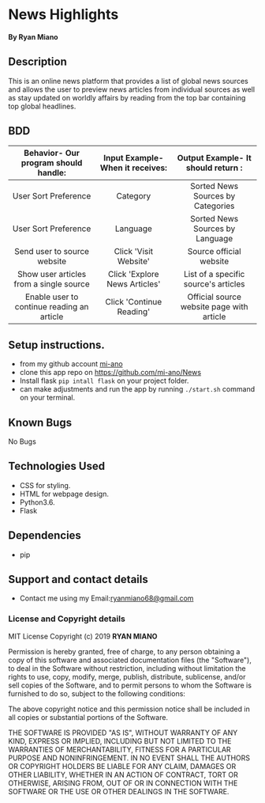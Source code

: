 # News Highlights

#### By **Ryan Miano**


## Description
This is an online news platform that provides a list of global news sources and allows the user to preview news articles from individual sources as well as stay updated on worldly affairs by reading from the top bar containing top global headlines.


## BDD
| Behavior- Our program should handle:       | Input Example- When it receives: | Output Example- It should return        :|
| :----------------------------------------: | :------------------------------: | :----------------------------------------:|
| User Sort Preference                       | Category                         | Sorted News Sources by Categories         |
| User Sort Preference                       | Language                         | Sorted News Sources by Language           |
| Send user to source website                | Click 'Visit Website'            | Source official website                   |
|Show user articles from a single source     | Click 'Explore News Articles'    | List of a specific source's articles      |
| Enable user to continue reading an article | Click 'Continue Reading'         | Official source website page with article |


## Setup instructions.

* from my github account [mi-ano]()
* clone this app repo on <https://github.com/mi-ano/News>
* Install flask `pip intall flask` on your project folder.
* can make adjustments and run the app by running `./start.sh` command on your terminal.

## Known Bugs
No Bugs

## Technologies Used
* CSS for styling.
* HTML for webpage design.
* Python3.6.
* Flask

## Dependencies
* pip

## Support and contact details
* Contact me using my Email:ryanmiano68@gmail.com

### License and Copyright details
MIT License  Copyright (c) 2019 **RYAN MIANO**

Permission is hereby granted, free of charge, to any person obtaining a copy
of this software and associated documentation files (the "Software"), to deal
in the Software without restriction, including without limitation the rights
to use, copy, modify, merge, publish, distribute, sublicense, and/or sell
copies of the Software, and to permit persons to whom the Software is
furnished to do so, subject to the following conditions:

The above copyright notice and this permission notice shall be included in all
copies or substantial portions of the Software.

THE SOFTWARE IS PROVIDED "AS IS", WITHOUT WARRANTY OF ANY KIND, EXPRESS OR
IMPLIED, INCLUDING BUT NOT LIMITED TO THE WARRANTIES OF MERCHANTABILITY,
FITNESS FOR A PARTICULAR PURPOSE AND NONINFRINGEMENT. IN NO EVENT SHALL THE
AUTHORS OR COPYRIGHT HOLDERS BE LIABLE FOR ANY CLAIM, DAMAGES OR OTHER
LIABILITY, WHETHER IN AN ACTION OF CONTRACT, TORT OR OTHERWISE, ARISING FROM,
OUT OF OR IN CONNECTION WITH THE SOFTWARE OR THE USE OR OTHER DEALINGS IN THE
SOFTWARE.